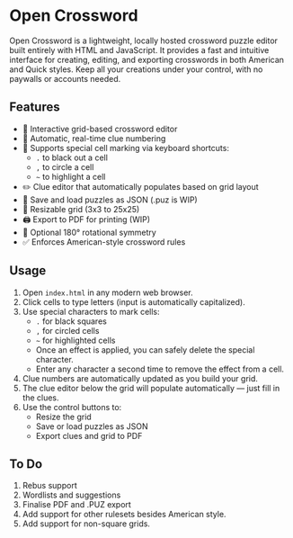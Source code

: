 # Open Crossword

Open Crossword is a lightweight, locally hosted crossword puzzle editor built entirely with HTML and JavaScript. It provides a fast and intuitive interface for creating, editing, and exporting crosswords in both American and Quick styles. Keep all your creations under your control, with no paywalls or accounts needed.

## Features

- 🧩 Interactive grid-based crossword editor  
- 🔢 Automatic, real-time clue numbering  
- 🎨 Supports special cell marking via keyboard shortcuts:  
  - `.` to black out a cell  
  - `,` to circle a cell  
  - `~` to highlight a cell  
- ✏️ Clue editor that automatically populates based on grid layout  
- 💾 Save and load puzzles as JSON (.puz is WIP)
- 📏 Resizable grid (3x3 to 25x25)  
- 🖨️ Export to PDF for printing (WIP) 
- 🔁 Optional 180° rotational symmetry
- ✅ Enforces American-style crossword rules

## Usage

1. Open `index.html` in any modern web browser.
2. Click cells to type letters (input is automatically capitalized).
3. Use special characters to mark cells:
   - `.` for black squares
   - `,` for circled cells
   - `~` for highlighted cells
   - Once an effect is applied, you can safely delete the special character.
   - Enter any character a second time to remove the effect from a cell.
4. Clue numbers are automatically updated as you build your grid.
5. The clue editor below the grid will populate automatically — just fill in the clues.
6. Use the control buttons to:
   - Resize the grid
   - Save or load puzzles as JSON
   - Export clues and grid to PDF

## To Do
1. Rebus support
2. Wordlists and suggestions
3. Finalise PDF and .PUZ export
4. Add support for other rulesets besides American style.
5. Add support for non-square grids.
